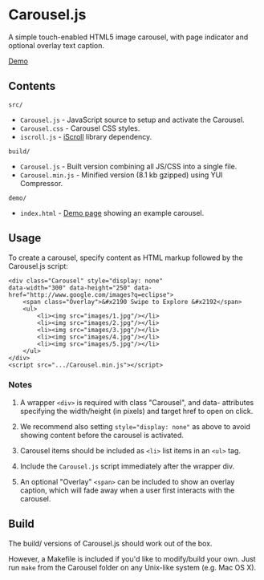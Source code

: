# Carousel.js

A simple touch-enabled HTML5 image carousel, with page indicator
and optional overlay text caption.

[Demo](http://tapengage.github.com/AdTemplates/Carousel/demo/index.html)

## Contents

`src/`

* `Carousel.js` - JavaScript source to setup and activate the Carousel.
* `Carousel.css` - Carousel CSS styles.
* `iscroll.js` - [iScroll](http://cubiq.org/iscroll-4) library dependency.

`build/`

* `Carousel.js` - Built version combining all JS/CSS into a single file.
* `Carousel.min.js` - Minified version (8.1 kb gzipped) using YUI Compressor.

`demo/`

* `index.html` - [Demo page](http://tapengage.github.com/AdTemplates/Carousel/demo/index.html) showing an example carousel.


## Usage

To create a carousel, specify content as HTML markup followed by the Carousel.js script:

```
<div class="Carousel" style="display: none"
data-width="300" data-height="250" data-href="http://www.google.com/images?q=eclipse">
    <span class="Overlay">&#x2190 Swipe to Explore &#x2192</span>
    <ul>
        <li><img src="images/1.jpg"/></li>
        <li><img src="images/2.jpg"/></li>
        <li><img src="images/3.jpg"/></li>
        <li><img src="images/4.jpg"/></li>
        <li><img src="images/5.jpg"/></li>
    </ul>
</div>
<script src=".../Carousel.min.js"></script>
```


### Notes

1. A wrapper `<div>` is required with class "Carousel", and data- attributes
specifying the width/height (in pixels) and target href to open on click.

2. We recommend also setting `style="display: none"` as above to avoid showing
content before the carousel is activated.

3. Carousel items should be included as `<li>` list items in an `<ul>` tag.

4. Include the `Carousel.js` script immediately after the wrapper div.

5. An optional "Overlay" `<span>` can be included to show an overlay caption,
which will fade away when a user first interacts with the carousel.


## Build

The build/ versions of Carousel.js should work out of the box.

However, a Makefile is included if you'd like to modify/build your own.
Just run `make` from the Carousel folder on any Unix-like system (e.g. Mac OS X).

